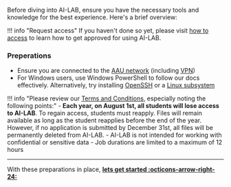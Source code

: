 Before diving into AI-LAB, ensure you have the necessary tools and knowledge for the best experience. Here's a brief overview:

!!! info "Request access"
      If you haven't done so yet, please visit [how to access](/ai-lab/how-to-access/) to learn how to get approved for using AI-LAB.

### Preperations

- Ensure you are connected to the [AAU network](https://www.en.its.aau.dk/instructions/wi-fi) (including [VPN](https://www.en.its.aau.dk/instructions/vpn))
- For Windows users, use Windows PowerShell to follow our docs effectively. Alternatively, try installing [OpenSSH](https://learn.microsoft.com/en-us/windows-server/administration/openssh/openssh_install_firstuse?tabs=gui) or a [Linux subsystem](https://learn.microsoft.com/en-us/windows/wsl/setup/environment)

!!! info "Please review our [Terms and Conditions](/assets/terms-and-conditions-ai-lab.pdf), especially noting the following points:"
      - **Each year, on August 1st, all students will lose access to AI-LAB**. To regain access, students must reapply. Files will remain available as long as the student reapplies before the end of the year. However, if no application is submitted by December 31st, all files will be permanently deleted from AI-LAB.
      - AI-LAB is not intended for working with confidential or sensitive data
      - Job durations are limited to a maximum of 12 hours

<hr>

With these preparations in place, [**lets get started :octicons-arrow-right-24:**](login.md)